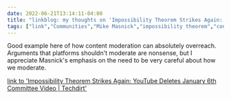 ---date: 2022-06-21T13:14:11-04:00title: "linkblog: my thoughts on 'Impossibility Theorem Strikes Again: YouTube Deletes January 6th Committee Video | Techdirt'"tags: ["link","Communities","Mike Masnick","impossibility theorem","content moderation"]---Good example here of how content moderation can absolutely overreach. Arguments that platforms shouldn't moderate are nonsense, but I appreciate Masnick's emphasis on the need to be very careful about how we moderate. [link to 'Impossibility Theorem Strikes Again: YouTube Deletes January 6th Committee Video | Techdirt'](https://www.techdirt.com/2022/06/21/impossibility-theorem-strikes-again-youtube-deletes-january-6th-committee-video/)